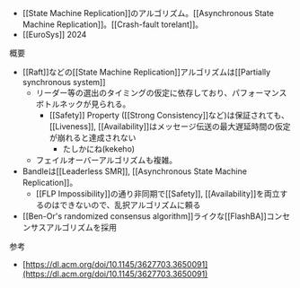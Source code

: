- [[State Machine Replication]]のアルゴリズム。[[Asynchronous State Machine Replication]]。[[Crash-fault torelant]]。
- [[EuroSys]] 2024

概要
- [[Raft]]などの[[State Machine Replication]]アルゴリズムは[[Partially synchronous system]]
	- リーダー等の選出のタイミングの仮定に依存しており、パフォーマンスボトルネックが見られる。
		- [[Safety]] Property ([[Strong Consistency]]など)は保証されても、[[Liveness]], [[Availability]]はメッセージ伝送の最大遅延時間の仮定が崩れると達成されない
			- たしかにね(kekeho)
	- フェイルオーバーアルゴリズムも複雑。
- Bandleは[[Leaderless SMR]], [[Asynchronous State Machine Replication]]。
	- [[FLP Impossibility]]の通り非同期で[[Safety]], [[Availability]]を両立するのはできないので、乱択アルゴリズムに頼る
- [[Ben-Or's randomized consensus algorithm]]ライクな[[FlashBA]]コンセンサスアルゴリズムを採用

参考
- [https://dl.acm.org/doi/10.1145/3627703.3650091](https://dl.acm.org/doi/10.1145/3627703.3650091)
